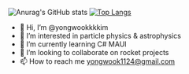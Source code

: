 ![Anurag's GitHub stats](https://github-readme-stats.vercel.app/api?username=yongwookkkkim&count_private=true&theme=dracula)
[![Top Langs](https://github-readme-stats.vercel.app/api/top-langs/?username=yongwookkkkim&layout=compact)](https://github.com/anuraghazra/github-readme-stats)
- 👋 Hi, I’m @yongwookkkkim
- 👀 I’m interested in particle physics & astrophysics
- 🌱 I’m currently learning C# MAUI
- 💞️ I’m looking to collaborate on rocket projects
- 📫 How to reach me yongwook1124@gmail.com

<!---
yongwookkkkim/yongwookkkkim is a ✨ special ✨ repository because its `README.md` (this file) appears on your GitHub profile.
You can click the Preview link to take a look at your changes.
--->
